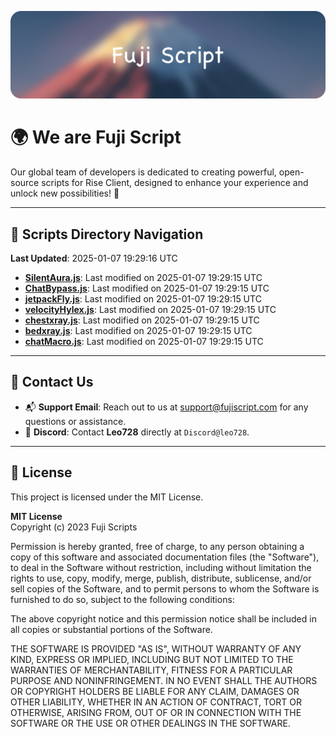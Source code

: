 ![Banner](.github/b.webp)

# 🌍 **We are Fuji Script**

Our global team of developers is dedicated to creating powerful, open-source scripts for Rise Client, designed to enhance your experience and unlock new possibilities! 🌟

---
<!-- SCRIPTS_NAVIGATION_START -->
## 📂 **Scripts Directory Navigation**

**Last Updated**: 2025-01-07 19:29:16 UTC

- **[SilentAura.js](scripts/SilentAura.js)**: Last modified on 2025-01-07 19:29:15 UTC
- **[ChatBypass.js](scripts/ChatBypass.js)**: Last modified on 2025-01-07 19:29:15 UTC
- **[jetpackFly.js](scripts/jetpackFly.js)**: Last modified on 2025-01-07 19:29:15 UTC
- **[velocityHylex.js](scripts/velocityHylex.js)**: Last modified on 2025-01-07 19:29:15 UTC
- **[chestxray.js](scripts/chestxray.js)**: Last modified on 2025-01-07 19:29:15 UTC
- **[bedxray.js](scripts/bedxray.js)**: Last modified on 2025-01-07 19:29:15 UTC
- **[chatMacro.js](scripts/chatMacro.js)**: Last modified on 2025-01-07 19:29:15 UTC

<!-- SCRIPTS_NAVIGATION_END -->

---

## 💬 **Contact Us**  
- 📬 **Support Email**: Reach out to us at [support@fujiscript.com](mailto:support@fujiscript.com) for any questions or assistance.  
- 💬 **Discord**: Contact **Leo728** directly at `Discord@leo728`.

---

## 📜 **License**

This project is licensed under the MIT License.  

**MIT License**  
Copyright (c) 2023 Fuji Scripts  

Permission is hereby granted, free of charge, to any person obtaining a copy of this software and associated documentation files (the "Software"), to deal in the Software without restriction, including without limitation the rights to use, copy, modify, merge, publish, distribute, sublicense, and/or sell copies of the Software, and to permit persons to whom the Software is furnished to do so, subject to the following conditions:  

The above copyright notice and this permission notice shall be included in all copies or substantial portions of the Software.  

THE SOFTWARE IS PROVIDED "AS IS", WITHOUT WARRANTY OF ANY KIND, EXPRESS OR IMPLIED, INCLUDING BUT NOT LIMITED TO THE WARRANTIES OF MERCHANTABILITY, FITNESS FOR A PARTICULAR PURPOSE AND NONINFRINGEMENT. IN NO EVENT SHALL THE AUTHORS OR COPYRIGHT HOLDERS BE LIABLE FOR ANY CLAIM, DAMAGES OR OTHER LIABILITY, WHETHER IN AN ACTION OF CONTRACT, TORT OR OTHERWISE, ARISING FROM, OUT OF OR IN CONNECTION WITH THE SOFTWARE OR THE USE OR OTHER DEALINGS IN THE SOFTWARE.  
